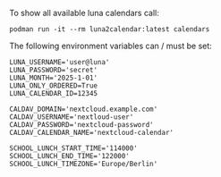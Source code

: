 To show all available luna calendars call:

`podman run -it --rm luna2calendar:latest calendars`

The following environment variables can / must be set:

```
LUNA_USERNAME='user@luna'
LUNA_PASSWORD='secret'
LUNA_MONTH='2025-1-01'
LUNA_ONLY_ORDERED=True
LUNA_CALENDAR_ID=12345

CALDAV_DOMAIN='nextcloud.example.com'
CALDAV_USERNAME='nextloud-user'
CALDAV_PASSWORD='nextcloud-password'
CALDAV_CALENDAR_NAME='nextcloud-calendar'

SCHOOL_LUNCH_START_TIME='114000'
SCHOOL_LUNCH_END_TIME='122000'
SCHOOL_LUNCH_TIMEZONE='Europe/Berlin'
```
